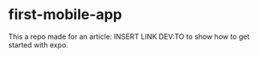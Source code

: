 # first-mobile-app

This a repo made for an article: INSERT LINK DEV:TO to show how to get started with expo. 
